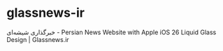 # glassnews-ir
خبرگذاری شیشه‌ای - Persian News Website with Apple iOS 26 Liquid Glass Design | Glassnews.ir
